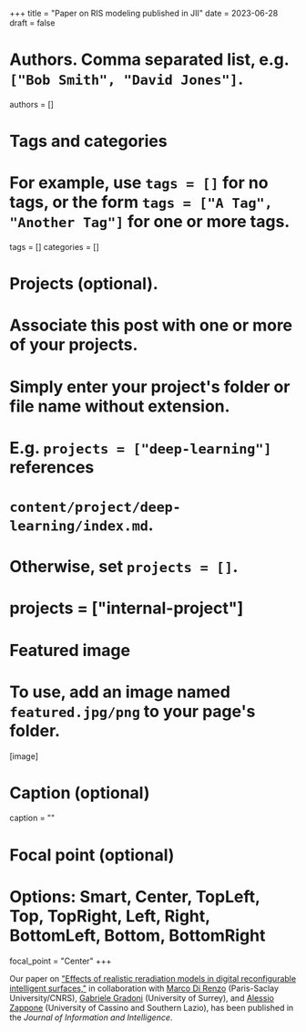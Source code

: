 +++
title = "Paper on RIS modeling published in JII"
date = 2023-06-28
draft = false

# Authors. Comma separated list, e.g. `["Bob Smith", "David Jones"]`.
authors = []

# Tags and categories
# For example, use `tags = []` for no tags, or the form `tags = ["A Tag", "Another Tag"]` for one or more tags.
tags = []
categories = []

# Projects (optional).
#   Associate this post with one or more of your projects.
#   Simply enter your project's folder or file name without extension.
#   E.g. `projects = ["deep-learning"]` references
#   `content/project/deep-learning/index.md`.
#   Otherwise, set `projects = []`.
# projects = ["internal-project"]

# Featured image
# To use, add an image named `featured.jpg/png` to your page's folder.
[image]
  # Caption (optional)
  caption = ""

  # Focal point (optional)
  # Options: Smart, Center, TopLeft, Top, TopRight, Left, Right, BottomLeft, Bottom, BottomRight
  focal_point = "Center"
+++

Our paper on ["Effects of realistic reradiation models in digital reconfigurable intelligent surfaces,"](/publication/ij-169-JII-2023)
in collaboration with [Marco Di Renzo](https://scholar.google.com/citations?user=5dRt0OoAAAAJ&hl=en) (Paris-Saclay University/CNRS),
[Gabriele Gradoni](https://scholar.google.com/citations?user=1bAzHVoAAAAJ&hl=en) (University of Surrey),
and [Alessio Zappone](https://scholar.google.it/citations?user=gjdjPu4AAAAJ&hl=it) (University of Cassino and Southern Lazio),
has been published in the *Journal of Information and Intelligence*.


